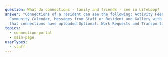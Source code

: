 ```yaml
---
question: What do connections - family and friends - see in LifeLoop?
answer: "Connections of a resident can see the following: Activity Feed,
  Community Calendar, Messages from Staff or Resident and Gallery with photos
  that connections have uploaded Optional: Work Requests and Transportation."
topics:
  - connection-portal
  - main-page
userTypes:
  - staff
---
```

